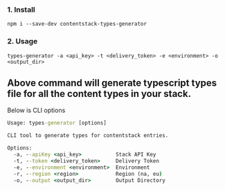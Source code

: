 ### 1. Install
```
npm i --save-dev contentstack-types-generator
```

### 2. Usage
```
types-generator -a <api_key> -t <delivery_token> -e <environment> -o <output_dir>
```

Above command will generate typescript types file for all the content types in your stack.
---

Below is CLI options

```cmd
Usage: types-generator [options]

CLI tool to generate types for contentstack entries.

Options:
  -a, --apiKey <api_key>           Stack API Key
  -t, --token <delivery_token>     Delivery Token
  -e, --environment <environment>  Environment
  -r, --region <region>            Region (na, eu)
  -o, --output <output_dir>        Output Directory
```